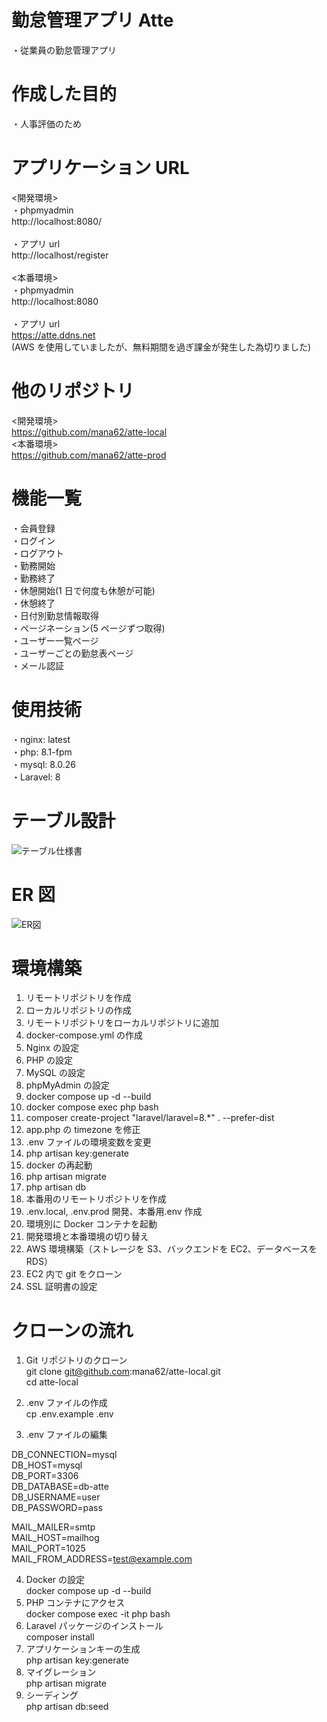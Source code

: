 # 勤怠管理アプリ Atte

・従業員の勤怠管理アプリ<br>

# 作成した目的

・人事評価のため<br>

# アプリケーション URL

<開発環境><br>
・phpmyadmin<br>
http://localhost:8080/<br>
<br>
・アプリ url<br>
http://localhost/register<br>
<br>
<本番環境><br>
・phpmyadmin<br>
http://localhost:8080<br>
<br>
・アプリ url<br>
https://atte.ddns.net<br>
(AWS を使用していましたが、無料期間を過ぎ課金が発生した為切りました)<br>

# 他のリポジトリ

<開発環境><br>
https://github.com/mana62/atte-local
<br>
<本番環境><br>
https://github.com/mana62/atte-prod

# 機能一覧

・会員登録<br>
・ログイン<br>
・ログアウト<br>
・勤務開始<br>
・勤務終了<br>
・休憩開始(1 日で何度も休憩が可能)<br>
・休憩終了<br>
・日付別勤怠情報取得<br>
・ページネーション(5 ページずつ取得)<br>
・ユーザー一覧ページ<br>
・ユーザーごとの勤怠表ページ<br>
・メール認証

# 使用技術

・nginx: latest<br>
・php: 8.1-fpm<br>
・mysql: 8.0.26<br>
・Laravel: 8<br>

# テーブル設計

![テーブル仕様書](https://github.com/user-attachments/assets/dfd993eb-30ba-46c6-bd18-e313cedb91b4)

# ER 図

![ER図 ](https://github.com/user-attachments/assets/8a6d8a73-fca7-46f6-abd1-1a06bcfe09fb)

# 環境構築

1. リモートリポジトリを作成
2. ローカルリポジトリの作成
3. リモートリポジトリをローカルリポジトリに追加
4. docker-compose.yml の作成
5. Nginx の設定
6. PHP の設定
7. MySQL の設定
8. phpMyAdmin の設定
9. docker compose up -d --build
10. docker compose exec php bash
11. composer create-project "laravel/laravel=8.\*" . --prefer-dist
12. app.php の timezone を修正
13. .env ファイルの環境変数を変更
14. php artisan key:generate
15. docker の再起動
16. php artisan migrate
17. php artisan db
18. 本番用のリモートリポジトリを作成
19. .env.local, .env.prod 開発、本番用.env 作成
20. 環境別に Docker コンテナを起動<br>
21. 開発環境と本番環境の切り替え<br>
22. AWS 環境構築（ストレージを S3、バックエンドを EC2、データベースを RDS）<br>
23. EC2 内で git をクローン<br>
24. SSL 証明書の設定<br>

# クローンの流れ

1.  Git リポジトリのクローン<br>
    git clone git@github.com:mana62/atte-local.git<br>
    cd atte-local<br>

2.  .env ファイルの作成<br>
    cp .env.example .env<br>
3.  .env ファイルの編集<br>

DB_CONNECTION=mysql<br>
DB_HOST=mysql<br>
DB_PORT=3306<br>
DB_DATABASE=db-atte<br>
DB_USERNAME=user<br>
DB_PASSWORD=pass<br>

MAIL_MAILER=smtp<br>
MAIL_HOST=mailhog<br>
MAIL_PORT=1025<br>
MAIL_FROM_ADDRESS=test@example.com<br>

4.  Docker の設定<br>
    docker compose up -d --build <br>
5.  PHP コンテナにアクセス<br>
    docker compose exec -it php bash<br>
6.  Laravel パッケージのインストール<br>
    composer install<br>
7. アプリケーションキーの生成<br>
   php artisan key:generate<br>
8. マイグレーション<br>
   php artisan migrate <br>
9. シーディング<br>
    php artisan db:seed<br>
